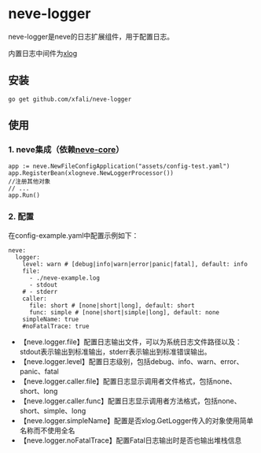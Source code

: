 # neve-logger

neve-logger是neve的日志扩展组件，用于配置日志。

内置日志中间件为[xlog](https://github.com/xfali/xlog)

## 安装
```
go get github.com/xfali/neve-logger
```

## 使用
  
### 1. neve集成（依赖[neve-core](https://github.com/xfali/neve-core)）
```
app := neve.NewFileConfigApplication("assets/config-test.yaml")
app.RegisterBean(xlogneve.NewLoggerProcessor())
//注册其他对象
// ...
app.Run()
```

### 2. 配置
在config-example.yaml中配置示例如下：
```
neve:
  logger:
    level: warn # [debug|info|warn|error|panic|fatal], default: info
    file:
      - ./neve-example.log
      - stdout
    # - stderr
    caller:
      file: short # [none|short|long], default: short
      func: simple # [none|short|simple|long], default: none
    simpleName: true
    #noFatalTrace: true
```
* 【neve.logger.file】配置日志输出文件，可以为系统日志文件路径以及：stdout表示输出到标准输出，stderr表示输出到标准错误输出。
* 【neve.logger.level】配置日志级别，包括debug、info、warn、error、panic、fatal
* 【neve.logger.caller.file】配置日志显示调用者文件格式，包括none、short、long
* 【neve.logger.caller.func】配置日志显示调用者方法格式，包括none、short、simple、long
* 【neve.logger.simpleName】配置是否xlog.GetLogger传入的对象使用简单名称而不使用全名
* 【neve.logger.noFatalTrace】配置Fatal日志输出时是否也输出堆栈信息

